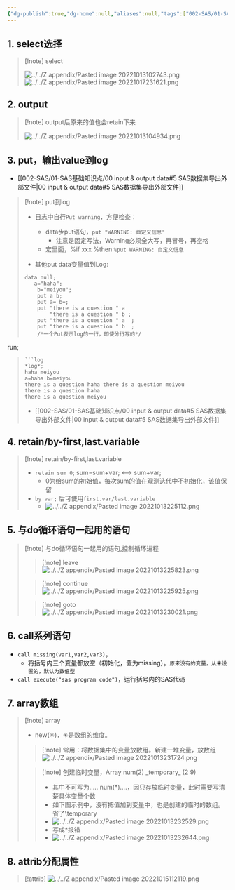 ```yaml
---
{"dg-publish":true,"dg-home":null,"aliases":null,"tags":["002-SAS/01-SAS基础知识点"],"permalink":"/002-SAS/01-SAS基础知识点/03 sas statement/","dgPassFrontmatter":true}
---
```



## 1. select选择

>[!note] select
>
>![../../Z appendix/Pasted image 20221013102743.png](/img/user/Z%20appendix/Pasted%20image%2020221013102743.png)  ![../../Z appendix/Pasted image 20221017231621.png](/img/user/Z%20appendix/Pasted%20image%2020221017231621.png)

## 2. output

> [!note] output后原来的值也会retain下来
> 
> ![../../Z appendix/Pasted image 20221013104934.png](/img/user/Z%20appendix/Pasted%20image%2020221013104934.png)

## 3. put，输出value到log

- [[002-SAS/01-SAS基础知识点/00 input & output data#5 SAS数据集导出外部文件\|00 input & output data#5 SAS数据集导出外部文件]]

> [!note]  put到log
> - 日志中自行`Put warning`，方便检查：
> 	- data步put语句，`put "WARNING: 自定义信息"`
> 		- 注意是固定写法，Warning必须全大写，再冒号，再空格
> 	- 宏里面，%if xxx %then `%put WARNING: 自定义信息`
> 
> - 其他put data变量值到Log:
> ```sas
> data null; 
>    a="haha"; 
>     b="meiyou";
>     put a b; 
>     put a= b=;
>     put "there is a question " a  
>         "there is a question " b ;
>     put "there is a question " a  ;
>     put "there is a question " b  ;
>     /*一个Put表示log的一行，即使分行写的*/
run;
> ```
> ```log
> *log*;
> haha meiyou
> a=haha b=meiyou
> there is a question haha there is a question meiyou
> there is a question haha
> there is a question meiyou
> ```
> - [[002-SAS/01-SAS基础知识点/00 input & output data#5 SAS数据集导出外部文件\|00 input & output data#5 SAS数据集导出外部文件]]
> 

## 4. retain/by-first,last.variable

>[!note] retain/by-first,last.variable
> - `retain sum 0`; sum=sum+var; <--> sum+var;
> 	- 0为给sum的初始值，每次sum的值在观测迭代中不初始化，该值保留
> - `by var;` 后可使用`first.var/last.variable`
> 	- ![../../Z appendix/Pasted image 20221013225112.png](/img/user/Z%20appendix/Pasted%20image%2020221013225112.png)

## 5. 与do循环语句一起用的语句

> [!note] 与do循环语句一起用的语句,控制循环进程
>> [!note] leave
>> ![../../Z appendix/Pasted image 20221013225823.png](/img/user/Z%20appendix/Pasted%20image%2020221013225823.png)
> 
>> [!note] continue
>> ![../../Z appendix/Pasted image 20221013225925.png](/img/user/Z%20appendix/Pasted%20image%2020221013225925.png)
>
>> [!note] goto
>> ![../../Z appendix/Pasted image 20221013230021.png](/img/user/Z%20appendix/Pasted%20image%2020221013230021.png)
>

## 6. call系列语句

- `call missing(var1,var2,var3)`，
	- 将括号内三个变量都放空（初始化，置为missing）。`原来没有的变量，从未设置的，默认为数值型`
- `call execute("sas program code")`，运行括号内的SAS代码 

## 7. array数组

> [!note] array
> - new(✳)，✳是数组的维度。
>> [!note] 常用：将数据集中的变量放数组。新建一堆变量，放数组
>>  ![../../Z appendix/Pasted image 20221013231724.png](/img/user/Z%20appendix/Pasted%20image%2020221013231724.png)
> 
>> [!note] 创建临时变量，Array num(2) \_temporary_ \(2 9)
>> - 其中不可写为….. num(\*)….，因只存放临时变量，此时需要写清楚具体变量个数
>> - 如下图示例中，没有把值加到变量中，也是创建的临时的数组。省了\temporary
>> 	- ![../../Z appendix/Pasted image 20221013232529.png](/img/user/Z%20appendix/Pasted%20image%2020221013232529.png)
>> - 写成\*报错
>> 	- ![../../Z appendix/Pasted image 20221013232644.png](/img/user/Z%20appendix/Pasted%20image%2020221013232644.png)

## 8. attrib分配属性

> [!attrib]
> ![../../Z appendix/Pasted image 20221015112119.png](/img/user/Z%20appendix/Pasted%20image%2020221015112119.png)